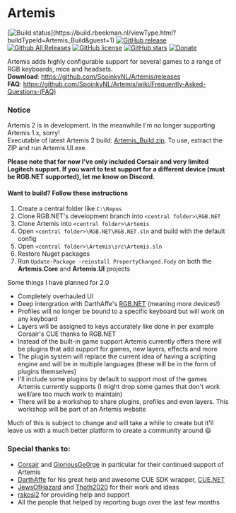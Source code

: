 # Artemis
[![Build status](https://build.rbeekman.nl/app/rest/builds/buildType:(id:Artemis_Build)/statusIcon.svg)](https://build.rbeekman.nl/viewType.html?buildTypeId=Artemis_Build&guest=1)
[![GitHub release](https://img.shields.io/github/release/spoinkynl/Artemis.svg)](https://github.com/SpoinkyNL/Artemis/releases)
[![Github All Releases](https://img.shields.io/github/downloads/spoinkynl/artemis/setup.exe.svg)](https://github.com/SpoinkyNL/Artemis/releases)
[![GitHub license](https://img.shields.io/badge/license-GPL3-blue.svg)](https://github.com/SpoinkyNL/Artemis/blob/master/LICENSE)
[![GitHub stars](https://img.shields.io/github/stars/SpoinkyNL/Artemis.svg)](https://github.com/SpoinkyNL/Artemis/stargazers)
[![Donate](https://img.shields.io/badge/Donate-PayPal-green.svg)](https://www.paypal.com/cgi-bin/webscr?cmd=_s-xclick&hosted_button_id=VQBAEJYUFLU4J) 

Artemis adds highly configurable support for several games to a range of RGB keyboards, mice and headsets.  
**Download**: https://github.com/SpoinkyNL/Artemis/releases  
**FAQ**: https://github.com/SpoinkyNL/Artemis/wiki/Frequently-Asked-Questions-(FAQ)

### Notice
Artemis 2 is in development. In the meanwhile I'm no longer supporting Artemis 1.x, sorry!  
Executable of latest Artemis 2 build: [Artemis_Build.zip]( https://build.rbeekman.nl/repository/downloadAll/Artemis_Build/.lastSuccessful/artifacts.zip?guest=1). To use, extract the ZIP and run Artemis.UI.exe.  

**Please note that for now I've only included Corsair and very limited Logitech support. If you want to test support for a different device (must be RGB.NET supported), let me know on Discord.**

#### Want to build? Follow these instructions
1. Create a central folder like ```C:\Repos```
2. Clone RGB.NET's development branch into ```<central folder>\RGB.NET```
3. Clone Artemis into  ```<central folder>\Artemis```
5. Open ```<central folder>\RGB.NET\RGB.NET.sln``` and build with the default config
4. Open ```<central folder>\Artemis\src\Artemis.sln```
5. Restore Nuget packages
6. Run ```Update-Package -reinstall PropertyChanged.Fody``` on both the **Artemis.Core** and **Artemis.UI** projects

Some things I have planned for 2.0
- Completely overhauled UI
- Deep intergration with DarthAffe's [RGB.NET](https://github.com/DarthAffe/RGB.NET) (meaning more devices!)
- Profiles will no longer be bound to a specific keyboard but will work on any keyboard
- Layers will be assigned to keys accurately like done in per example Corsair's CUE thanks to RGB.NET
- Instead of the built-in game support Artemis currently offers there will be plugins that add support for games, new layers, effects and more
- The plugin system will replace the current idea of having a scripting engine and will be in multiple languages (these will be in the form of plugins themselves)
- I'll include some plugins by default to support most of the games Artemis currently supports (I might drop some games that don't work well/are too much work to maintain)
- There will be a workshop to share plugins, profiles and even layers. This workshop will be part of an Artemis website

Much of this is subject to change and will take a while to create but it'll leave us with a much better platform to create a community around :smiley:


### Special thanks to:
 - [Corsair](http://corsair.com) and [GloriousGe0rge](https://twitter.com/GloriousGe0rge) in particular for their continued support of Artemis
 - [DarthAffe](https://github.com/DarthAffe) for his great help and awesome CUE SDK wrapper, [CUE.NET](https://github.com/DarthAffe/CUE.NET)
 - [JewsOfHazard](https://github.com/JewsOfHazard) and [Thoth2020](https://github.com/Thoth2020) for their work and ideas
 - [rakosi2](https://github.com/rakosi2) for providing help and support
 - All the people that helped by reporting bugs over the last few months
